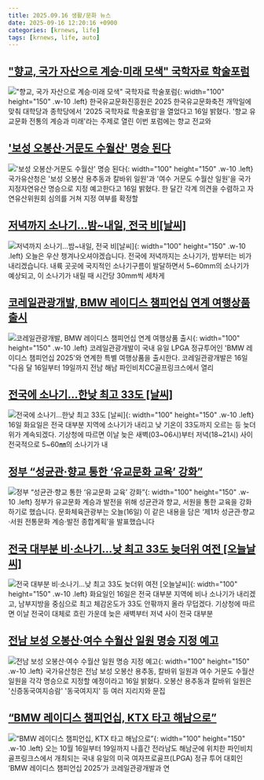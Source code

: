 ```yaml
---
title: 2025.09.16 생활/문화 뉴스
date: 2025-09-16 12:20:16 +0900
categories: [krnews, life]
tags: [krnews, life, auto]
---
```

## ["향교, 국가 자산으로 계승·미래 모색" 국학자료 학술포럼](https://n.news.naver.com/mnews/article/003/0013484646)

!["향교, 국가 자산으로 계승·미래 모색" 국학자료 학술포럼](https://mimgnews.pstatic.net/image/origin/003/2025/09/16/13484646.jpg?type=nf220_150){: width="100" height="150" .w-10 .left}
한국유교문화진흥원은 2025 한국유교문화축전 개막일에 맞춰 대학당과 종학당에서 '2025 국학자료 학술포럼'을 열었다고 16일 밝혔다. '향교 유교문화 전통의 계승과 미래'라는 주제로 열린 이번 포럼에는 향교 전교와

## ['보성 오봉산·거문도 수월산' 명승 된다](https://n.news.naver.com/mnews/article/277/0005652445)

!['보성 오봉산·거문도 수월산' 명승 된다](https://mimgnews.pstatic.net/image/origin/277/2025/09/16/5652445.jpg?type=nf220_150){: width="100" height="150" .w-10 .left}
국가유산청은 '보성 오봉산 용추동과 칼바위 일원'과 '여수 거문도 수월산 일원'을 국가지정자연유산 명승으로 지정 예고한다고 16일 밝혔다. 한 달간 각계 의견을 수렴하고 자연유산위원회 심의를 거쳐 지정 여부를 확정할

## [저녁까지 소나기…밤~내일, 전국 비[날씨]](https://n.news.naver.com/mnews/article/057/0001908602)

![저녁까지 소나기…밤~내일, 전국 비[날씨]](https://mimgnews.pstatic.net/image/origin/057/2025/09/16/1908602.jpg?type=nf220_150){: width="100" height="150" .w-10 .left}
오늘은 우산 챙겨나오셔야겠습니다. 전국에 저녁까지는 소나기가, 밤부터는 비가 내리겠습니다. 내륙 곳곳에 국지적인 소나기구름이 발달하면서 5~60mm의 소나기가 예상되고, 이 소나기가 내릴 때 시간당 30mm씩 세차게

## [코레일관광개발, BMW 레이디스 챔피언십 연계 여행상품 출시](https://n.news.naver.com/mnews/article/088/0000970379)

![코레일관광개발, BMW 레이디스 챔피언십 연계 여행상품 출시](https://mimgnews.pstatic.net/image/origin/088/2025/09/16/970379.jpg?type=nf220_150){: width="100" height="150" .w-10 .left}
코레일관광개발이 국내 유일 LPGA 정규투어인 'BMW 레이디스 챔피언십 2025'와 연계한 특별 여행상품을 출시한다. 코레일관광개발은 16일 "다음 달 16일부터 19일까지 전남 해남 파인비치CC골프링크스에서 열리

## [전국에 소나기…한낮 최고 33도 [날씨]](https://n.news.naver.com/mnews/article/666/0000083467)

![전국에 소나기…한낮 최고 33도 [날씨]](https://mimgnews.pstatic.net/image/origin/666/2025/09/16/83467.jpg?type=nf220_150){: width="100" height="150" .w-10 .left}
16일 화요일은 전국 대부분 지역에 소나기가 내리고 낮 기온이 33도까지 오르는 등 늦더위가 계속되겠다. 기상청에 따르면 이날 늦은 새벽(03~06시)부터 저녁(18~21시) 사이 전국적으로 5~60㎜의 소나기가 내

## [정부 “성균관·향교 통한 ‘유교문화 교육’ 강화”](https://n.news.naver.com/mnews/article/056/0012030027)

![정부 “성균관·향교 통한 ‘유교문화 교육’ 강화”](https://mimgnews.pstatic.net/image/origin/056/2025/09/16/12030027.jpg?type=nf220_150){: width="100" height="150" .w-10 .left}
정부가 유교문화 계승과 발전을 위해 성균관과 향교, 서원을 통한 교육을 강화하기로 했습니다. 문화체육관광부는 오늘(16일) 이 같은 내용을 담은 ‘제1차 성균관·향교·서원 전통문화 계승·발전 종합계획’을 발표했습니다

## [전국 대부분 비·소나기…낮 최고 33도 늦더위 여전 [오늘날씨]](https://n.news.naver.com/mnews/article/421/0008487930)

![전국 대부분 비·소나기…낮 최고 33도 늦더위 여전 [오늘날씨]](https://mimgnews.pstatic.net/image/origin/421/2025/09/16/8487930.jpg?type=nf220_150){: width="100" height="150" .w-10 .left}
화요일인 16일은 전국 대부분 지역에 비나 소나기가 내리겠고, 남부지방을 중심으로 최고 체감온도가 33도 안팎까지 올라 무덥겠다. 기상청에 따르면 이날 전국이 대체로 흐린 가운데 늦은 새벽부터 저녁 사이 전국 대부분

## [전남 보성 오봉산·여수 수월산 일원 명승 지정 예고](https://n.news.naver.com/mnews/article/469/0000887422)

![전남 보성 오봉산·여수 수월산 일원 명승 지정 예고](https://mimgnews.pstatic.net/image/origin/469/2025/09/16/887422.jpg?type=nf220_150){: width="100" height="150" .w-10 .left}
국가유산청은 전남 보성 오봉산 용추동, 칼바위 일원과 여수 거문도 수월산 일원을 각각 명승으로 지정할 예정이라고 16일 밝혔다. 오봉산 용추동과 칼바위 일원은 '신증동국여지승람' '동국여지지' 등 여러 지리지와 문집

## [“BMW 레이디스 챔피언십, KTX 타고 해남으로”](https://n.news.naver.com/mnews/article/018/0006116796)

![“BMW 레이디스 챔피언십, KTX 타고 해남으로”](https://mimgnews.pstatic.net/image/origin/018/2025/09/16/6116796.jpg?type=nf220_150){: width="100" height="150" .w-10 .left}
오는 10월 16일부터 19일까지 나흘간 전라남도 해남군에 위치한 파인비치 골프링크스에서 개최되는 국내 유일의 미국 여자프로골프(LPGA) 정규 투어 대회인 ‘BMW 레이디스 챔피언십 2025’가 코레일관광개발과 연

